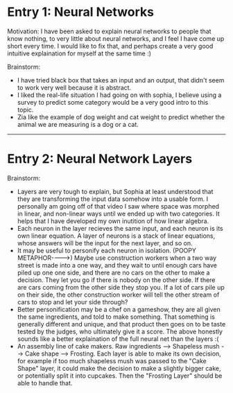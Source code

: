 # Entry 1: Neural Networks
Motivation: I have been asked to explain neural networks to people that know nothing,
to very little about neural networks, and I feel I have come up short every time. I 
would like to fix that, and perhaps create a very good intuitive explaination for 
myself at the same time :)


Brainstorm:
* I have tried black box that takes an input and an output, that didn't seem to work
very well because it is abstract.
* I liked the real-life situation I had going on with sophia, I believe using a survey
to predict some category would be a very good intro to this topic. 
* Zia like the example of dog weight and cat weight to predict whether the animal we are
measuring is a dog or a cat.


---

# Entry 2: Neural Network Layers
Brainstorm:
* Layers are very tough to explain, but Sophia at least understood that they are transforming
the input data somehow into a usable form. I personally am going off of that video I saw where
space was morphed in linear, and non-linear ways until we ended up with two categories. It helps
that I have developed my own inutition of how linear algebra. 
* Each neuron in the layer recieves the same input, and each neuron is its own linear
equation. A layer of neurons is a stack of linear equations, whose answers will be the input for the
next layer, and so on.
* It may be useful to personify each neuron in isolation. (POOPY METAPHOR---->) Maybe use construction workers when a two
way street is made into a one way, and they wait to until enough cars have piled up one one side, and
there are no cars on the other to make a decision. They let you go if there is nobody on the other side.
If there are cars coming from the other side they stop you. If a lot of cars pile up on their side, the 
other construction worker will tell the other stream of cars to stop and let your side through?
* Better personification may be a chef on a gameshow, they are all given the same ingredients, and told
to make something. That something is generally different and unique, and that product then goes on to 
be taste tested by the judges, who ultimately give it a score. The above honestly sounds like a 
better explaination of the full neural net than the layers :(
* An assembly line of cake makers. Raw ingredients --> Shapeless mush --> Cake shape --> Frosting. Each
layer is able to make its own decision, for example if too much shapeless mush was passed to the "Cake
Shape" layer, it could make the decision to make a slightly bigger cake, or potentially split it into 
cupcakes. Then the "Frosting Layer" should be able to handle that.










